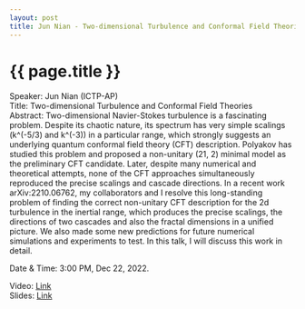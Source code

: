 ```yaml
---
layout: post
title: Jun Nian - Two-dimensional Turbulence and Conformal Field Theories
---
```


{{ page.title }}
================

Speaker: Jun Nian (ICTP-AP)  
Title: Two-dimensional Turbulence and Conformal Field Theories  
Abstract:  Two-dimensional Navier-Stokes turbulence is a fascinating problem. Despite its chaotic nature, its spectrum has very simple scalings (k^(-5/3) and k^(-3)) in a particular range, which strongly suggests an underlying quantum conformal field theory (CFT) description. Polyakov has studied this problem and proposed a non-unitary (21, 2) minimal model as the preliminary CFT candidate. Later, despite many numerical and theoretical attempts, none of the CFT approaches simultaneously reproduced the precise scalings and cascade directions. In a recent work arXiv:2210.06762, my collaborators and I resolve this long-standing problem of finding the correct non-unitary CFT description for the 2d turbulence in the inertial range, which produces the precise scalings, the directions of two cascades and also the fractal dimensions in a unified picture. We also made some new predictions for future numerical simulations and experiments to test. In this talk, I will discuss this work in detail.  

Date & Time: 3:00 PM, Dec 22, 2022.

Video: [Link](https://www.bilibili.com/video/BV19v4y1Q7ga/?share_source=copy_web&vd_source=24b177539d23769c10e3e2d6f6e5e60d)  
Slides: [Link]( )